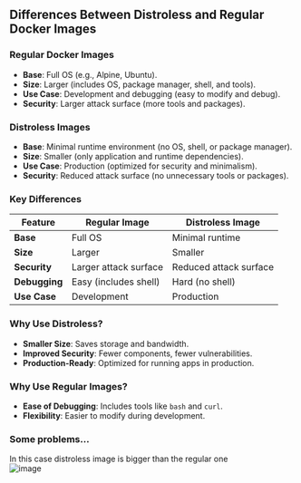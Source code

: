 ## Differences Between Distroless and Regular Docker Images

### Regular Docker Images
- **Base**: Full OS (e.g., Alpine, Ubuntu).
- **Size**: Larger (includes OS, package manager, shell, and tools).
- **Use Case**: Development and debugging (easy to modify and debug).
- **Security**: Larger attack surface (more tools and packages).

### Distroless Images
- **Base**: Minimal runtime environment (no OS, shell, or package manager).
- **Size**: Smaller (only application and runtime dependencies).
- **Use Case**: Production (optimized for security and minimalism).
- **Security**: Reduced attack surface (no unnecessary tools or packages).

### Key Differences
| Feature          | Regular Image               | Distroless Image              |
|------------------|-----------------------------|-------------------------------|
| **Base**         | Full OS                    | Minimal runtime               |
| **Size**         | Larger                     | Smaller                       |
| **Security**     | Larger attack surface      | Reduced attack surface        |
| **Debugging**    | Easy (includes shell)      | Hard (no shell)               |
| **Use Case**     | Development                | Production                    |

### Why Use Distroless?
- **Smaller Size**: Saves storage and bandwidth.
- **Improved Security**: Fewer components, fewer vulnerabilities.
- **Production-Ready**: Optimized for running apps in production.

### Why Use Regular Images?
- **Ease of Debugging**: Includes tools like `bash` and `curl`.
- **Flexibility**: Easier to modify during development.

### Some problems...
In this case distroless image is bigger than the regular one  
![image](https://github.com/user-attachments/assets/5217f5c9-7a00-4d93-ae40-60689273f7df)

